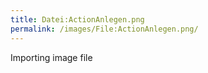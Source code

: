 ```yaml
---
title: Datei:ActionAnlegen.png
permalink: /images/File:ActionAnlegen.png/
---
```


Importing image file